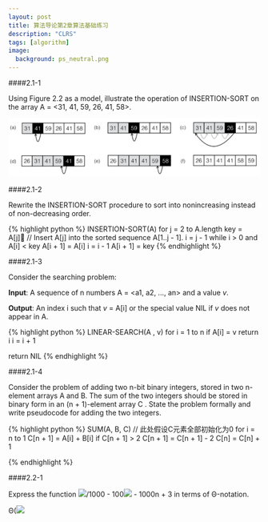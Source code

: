 ```yaml
---
layout: post
title: 算法导论第2章算法基础练习
description: "CLRS"
tags: [algorithm]
image:
  background: ps_neutral.png
---
```


####2.1-1

Using Figure 2.2 as a model, illustrate the operation of INSERTION-SORT on the array A = <31, 41, 59, 26, 41, 58>.

![](/images/CLRS-1.png)

####2.1-2

Rewrite the INSERTION-SORT procedure to sort into nonincreasing instead of non-decreasing order.

{% highlight python %}
INSERTION-SORT(A)
for j = 2 to A.length
	key = A[j]􏰀
	// Insert A[j] into the sorted sequence A[1..j - 1].
	i = j - 1
	while i > 0 and A[i] < key
		A[i + 1] = A[i]
		i = i - 1
	A[i + 1] = key
{% endhighlight %}

####2.1-3

Consider the searching problem:

**Input**: A sequence of n numbers A = <a1, a2, ..., an> and a value *v*.

**Output**: An index i such that *v* = A[i] or the special value NIL if *v* does not appear in A.

{% highlight python %}
LINEAR-SEARCH(A , v)
for i = 1 to n
	if A[i] = v
		return i
	i = i + 1

return NIL
{% endhighlight %}

####2.1-4

Consider the problem of adding two n-bit binary integers, stored in two n-element arrays A and B. The sum of the two integers should be stored in binary form in an (n + 1)-element array C . State the problem formally and write pseudocode for adding the two integers.

{% highlight python %}
SUM(A, B, C)
// 此处假设C元素全部初始化为0
for i = n to 1
	C[n + 1] = A[i] + B[i]
	if C[n + 1] > 2
		C[n + 1] = C[n + 1] - 2
		C[n] = C[n] + 1

{% endhighlight %}

####2.2-1

Express the function ![](http://www.zhihu.com/equation?tex=n%5E3)/1000 - 100![](http://www.zhihu.com/equation?tex=n%5E2) - 1000n + 3 in terms of Θ-notation.

Θ(![](http://www.zhihu.com/equation?tex=n%5E3)